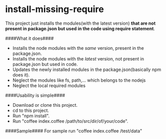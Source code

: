 # install-missing-require

This project just installs the modules(with the latest version) __that are not present in package.json but used in the code using require statement__.

####What it does####
* Installs the node modules with the _same_ version, present in the package.json.
* Installs the node modules with the _latest_ version, not present in package.json but used in code.
* Updates the newly installed modules in the package.json(basically npm does it).
* Neglect the modules like fs, path,... which belongs to the nodejs
* Neglect the local required modules

####Usability is simple####
* Download or clone this project.
* cd to this project.
* Run "npm install".
* Run "coffee index.coffee /path/to/src/dir/of/your/code".

####Sample####
For sample run "coffee index.coffee /test/data"
